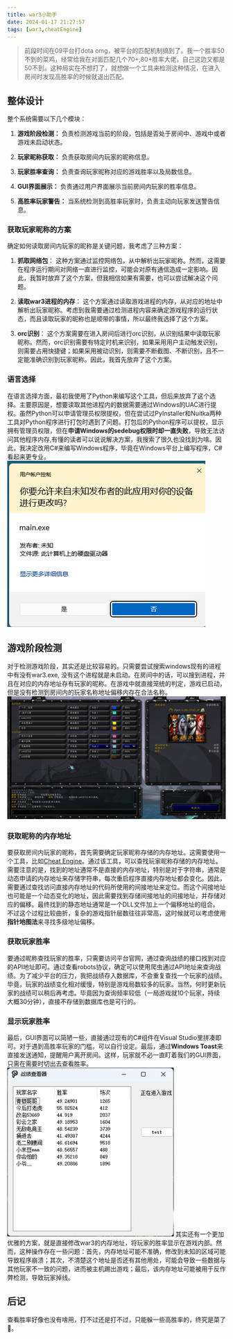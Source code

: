 ```yaml
---
title: war3小助手
date: 2024-01-17 21:27:57
tags: [war3,cheatEngine]
---
```

> 前段时间在09平台打dota omg，被平台的匹配机制搞到了。我一个胜率50不到的菜鸡，经常给我在对面匹配几个70+,80+胜率大佬，自己这边又都是50不到。这种局实在不想打了，就想做一个工具来检测这种情况，在进入房间时发现高胜率的时候就退出匹配。


##  整体设计

整个系统需要以下几个模块：

1. **游戏阶段检测：** 负责检测游戏当前的阶段，包括是否处于房间中、游戏中或者游戏未启动状态。
   
2. **玩家昵称获取：** 负责获取房间内玩家的昵称信息。

3. **玩家胜率查询：** 负责查询玩家昵称对应的游戏胜率以及局数信息。

4. **GUI界面展示：** 负责通过用户界面展示当前房间内玩家的胜率信息。

5. **高胜率玩家警告：** 当系统检测到高胜率玩家时，负责主动向玩家发送警告信息。


### 获取玩家昵称的方案
确定如何读取房间内玩家的昵称是关键问题，我考虑了三种方案：

1. **抓取网络包**： 这种方案通过监控网络包，从中解析出玩家昵称。然而，这需要在程序运行期间对网络一直进行监控，可能会对原有通信造成一定影响。因此，我暂时放弃了这个方案，但我相信如果有需要，也可以尝试解决这个问题。

2. **读取war3进程的内存**： 这个方案通过读取游戏进程的内存，从对应的地址中解析出玩家昵称。考虑到我需要通过检测进程内容来确定游戏程序的运行状态，而且读取玩家的昵称也是顺带的事情，所以最终我选择了这个方案。

3. **orc识别**： 这个方案需要在进入房间后进行orc识别，从识别结果中读取玩家昵称。然而，orc识别需要有特定时机来识别，如果采用用户主动触发识别，则需要占用快捷键；如果采用被动识别，则需要不断截图、不断识别，且不一定能准确识别到玩家昵称。因此，我首先放弃了这个方案。


### 语言选择
在语言选择方面，最初我使用了Python来编写这个工具，但后来放弃了这个选择。主要原因是，想要读取其他进程内的数据需要通过Windows的UAC进行提权。虽然Python可以申请管理员权限提权，但在尝试过PyInstaller和Nuitka两种工具对Python程序进行打包时遇到了问题。打包后的Python程序可以提权，显示拥有管理员权限，但在**申请Windows的sedebug权限时却一直失败**，导致无法访问其他程序内存,有懂的读者可以说说解决方案，我搜索了很久也没找到为啥。因此，我决定改用C#来编写Windows程序，毕竟在Windows平台上编写程序，C#看起来更专业。
![windows下申请uac权限](images/img202402080023579.png)
## 游戏阶段检测
对于检测游戏阶段，其实还是比较容易的。只需要尝试搜索windows现有的进程中有没有war3.exe, 没有这个进程就是未启动。在房间中的话，可以搜到进程，并且在对应的内存地址存有玩家的昵称。在游戏中就直接笼统的判定，游戏已启动，但是没有检测到房间内的玩家名称地址偏移内存在合法名称。
![游戏房间内](images/img202402080015583.png)

### 获取昵称的内存地址

要获取房间内玩家的昵称，首先需要确定玩家昵称存储的内存地址。这需要使用一个工具，比如[Cheat Engine](https://github.com/cheat-engine/cheat-engine)。通过该工具，可以查找玩家昵称存储的内存地址。需要注意的是，找到的地址通常不是直接的内存地址，特别是对于字符串，通常是动态申请的内存地址来存储字符串，每次重启程序直接内存地址都会变化。因此，需要通过查找访问直接内存地址的代码所使用的间接地址来定位。而这个间接地址也可能是一个动态变化的地址，因此需要找到存储间接地址的间接地址，并存储对应的偏移。最终找到的静态地址通常是一个DLL文件加上一个偏移地址的组合。 不过这个过程比较曲折，复杂的游戏指针层数往往非常高，这时候就可以考虑使用**指针地图法**来寻找多级地址偏移。


### 获取玩家胜率
要通过昵称查找玩家的胜率，只需要访问平台官网，通过查询战绩的接口找到对应的API地址即可。通过查看robots协议，确定可以使用爬虫通过API地址来查询战绩。为了减少平台的压力，我把战绩存入数据库，不会重复查找一个玩家的战绩。毕竟，玩家的战绩变化相对缓慢，特别是游戏局数较多的玩家。当然，何时更新玩家的战绩可以稍后再考虑。毕竟因为查询频率较低（一局游戏就10个玩家，持续大概30分钟），直接不存储到数据库也是可行的。

### 显示玩家胜率
最后，GUI界面可以简陋一些，直接通过现有的C#组件在Visual Studio里拼凑即可。对于遇到高胜率玩家的门槛，可以自行设定。最后，通过**Windows Toast**来直接发送通知，提醒用户离开房间。这样，玩家就不必一直盯着我们的GUI界面，只需在需要时切出去查看胜率。
![最终界面](images/img202402072325969.png)
其实还有一个更加优雅的方案，就是直接修改war3的内存地址，将玩家的胜率显示在游戏内部。然而，这种操作存在一些问题：首先，内存地址可能不准确，修改到未知的区域可能导致程序崩溃；其次，不清楚这个地址是否还有其他用处，可能会导致一些数据与其他玩家不一致的问题，进而被主机踢出游戏；最后，该内存地址可能被用于反作弊检测，导致玩家掉线。


## 后记

查看胜率好像也没有啥用，打不过还是打不过，只能躲一些高胜率的，终究是菜了🥵。

